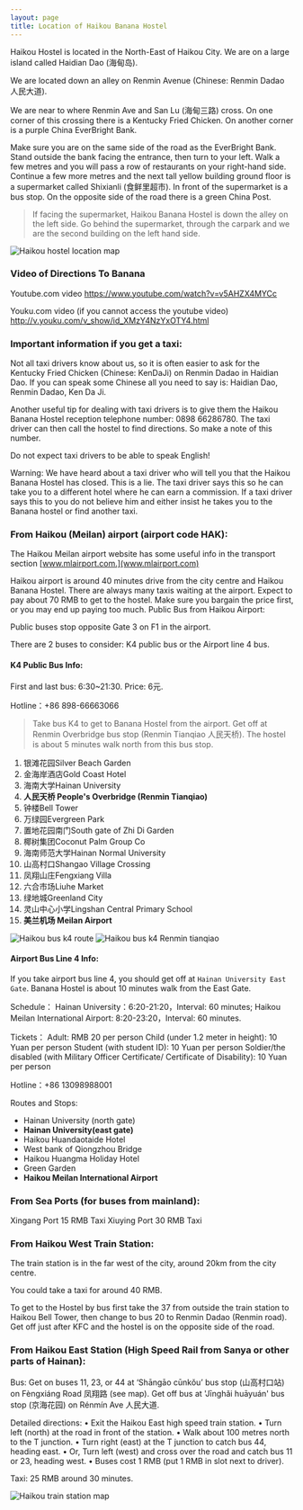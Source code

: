 ```yaml
---
layout: page
title: Location of Haikou Banana Hostel
---
```


Haikou Hostel is located in the North-East of Haikou City. We are on a large island called Haidian Dao (海甸岛).

We are located down an alley on Renmin Avenue (Chinese: Renmin Dadao 人民大道).

We are near to where Renmin Ave and San Lu (海甸三路) cross. On one corner of this crossing there is a Kentucky Fried Chicken. On another corner is a purple China EverBright Bank.

Make sure you are on the same side of the road as the EverBright Bank. Stand outside the bank facing the entrance, then turn to your left. Walk a few metres and you will pass a row of restaurants on your right-hand side. Continue a few more metres and the next tall yellow building ground floor is a supermarket called Shixianli (食鲜里超市). In front of the supermarket is a bus stop. On the opposite side of the road there is a green China Post.

> If facing the supermarket, Haikou Banana Hostel is down the alley on the left side. Go behind the supermarket, through the carpark and we are the second building on the left hand side.

![Haikou hostel location map](https://res.cloudinary.com/dfjb9p5ri/image/upload/v1616858603/hostel-location/close_up_hostel_map_khfm7j.png)

### Video of Directions To Banana

Youtube.com video https://www.youtube.com/watch?v=v5AHZX4MYCc

Youku.com video (if you cannot access the youtube video) http://v.youku.com/v_show/id_XMzY4NzYxOTY4.html

### Important information if you get a taxi:

Not all taxi drivers know about us, so it is often easier to ask for the Kentucky Fried Chicken (Chinese: KenDaJi) on Renmin Dadao in Haidian Dao.
If you can speak some Chinese all you need to say is:
Haidian Dao, Renmin Dadao, Ken Da Ji.

Another useful tip for dealing with taxi drivers is to give them the Haikou Banana Hostel reception telephone number: 0898 66286780. The taxi driver can then call the hostel to find directions. So make a note of this number.

Do not expect taxi drivers to be able to speak English!

Warning: We have heard about a taxi driver who will tell you that the Haikou Banana Hostel has closed. This is a lie. The taxi driver says this so he can take you to a different hotel where he can earn a commission. If a taxi driver says this to you do not believe him and either insist he takes you to the Banana hostel or find another taxi.
 
### From Haikou (Meilan) airport (airport code HAK):

The Haikou Meilan airport website has some useful info in the transport section [www.mlairport.com.](www.mlairport.com)

Haikou airport is around 40 minutes drive from the city centre and Haikou Banana Hostel. There are always many taxis waiting at the airport. Expect to pay about 70 RMB to get to the hostel. Make sure you bargain the price first, or you may end up paying too much.
Public Bus from Haikou Airport:

Public buses stop opposite Gate 3 on F1 in the airport.

There are 2 buses to consider: K4 public bus or the Airport line 4 bus.

#### K4 Public Bus Info: 

First and last bus: 6:30~21:30. Price: 6元.

Hotline：+86 898-66663066 

> Take bus K4 to get to Banana Hostel from the airport. Get off at Renmin Overbridge bus stop (Renmin Tianqiao 人民天桥). The hostel is about 5 minutes walk north from this bus stop.

1. 银滩花园Silver Beach Garden
2. 金海岸酒店Gold Coast Hotel
3. 海南大学Hainan University
4. **人民天桥 People's Overbridge (Renmin Tianqiao)**
5. 钟楼Bell Tower
6. 万绿园Evergreen Park
7. 置地花园南门South gate of Zhi Di Garden
8. 椰树集团Coconut Palm Group Co
9. 海南师范大学Hainan Normal University
10. 山高村口Shangao Village Crossing
11. 凤翔山庄Fengxiang Villa
12. 六合市场Liuhe Market
13. 绿地城Greenland City
14. 灵山中心小学Lingshan Central Primary School
15. **美兰机场 Meilan Airport**

![Haikou bus k4 route](https://res.cloudinary.com/dfjb9p5ri/image/upload/v1616858469/hostel-location/bus_K4en_iinemt.jpg)
![Haikou bus k4 Renmin tianqiao](https://res.cloudinary.com/dfjb9p5ri/image/upload/v1616858494/hostel-location/renmin_tianqiao_to_hostel_bsea6e.png)

#### Airport Bus Line 4 Info:

If you take airport bus line 4, you should get off at `Hainan University East Gate`. Banana Hostel is about 10 minutes walk from the East Gate.

Schedule：
Hainan University：6:20-21:20，Interval: 60 minutes;
Haikou Meilan International Airport: 8:20-23:20，Interval: 60 minutes.

Tickets：
Adult: RMB 20 per person
Child (under 1.2 meter in height): 10 Yuan per person
Student (with student ID): 10 Yuan per person
Soldier/the disabled (with Military Officer Certificate/ Certificate of Disability): 10 Yuan per person

Hotline：+86 13098988001

Routes and Stops:
- Hainan University (north gate)
- **Hainan University(east gate)**
- Haikou Huandaotaide Hotel
- West bank of Qiongzhou Bridge
- Haikou Huangma Holiday Hotel
- Green Garden
- **Haikou Meilan International Airport**

### From Sea Ports (for buses from mainland):

Xingang Port 15 RMB Taxi
Xiuying Port 30 RMB Taxi

### From Haikou West Train Station:

The train station is in the far west of the city, around 20km from the city centre.

You could take a taxi for around 40 RMB.

To get to the Hostel by bus first take the 37 from outside the train station to Haikou Bell Tower, then change to bus 20 to Renmin Dadao (Renmin road). Get off just after KFC and the hostel is on the opposite side of the road.

### From Haikou East Station (High Speed Rail from Sanya or other parts of Hainan):

Bus:
Get on buses 11, 23, or 44 at ‘Shāngāo cūnkǒu’ bus stop (山高村口站) on Fèngxiáng Road 凤翔路 (see map).
Get off bus at 'Jīnghǎi huāyuán' bus stop (京海花园) on Rénmín Ave 人民大道.

Detailed directions:
•    Exit the Haikou East high speed train station.
•    Turn left (north) at the road in front of the station.
•    Walk about 100 metres north to the T junction.
•    Turn right (east) at the T junction to catch bus 44, heading east.
•    Or, Turn left (west) and cross over the road and catch bus 11 or 23, heading west.
•    Buses cost 1 RMB (put 1 RMB in slot next to driver).

Taxi: 25 RMB around 30 minutes.

![Haikou train station map](https://res.cloudinary.com/dfjb9p5ri/image/upload/v1616858559/hostel-location/Haikou-East-map_p1yspv.png)
